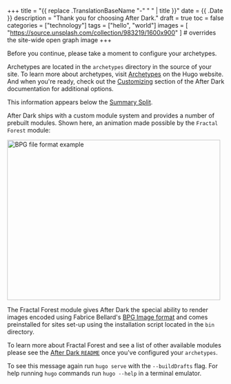 +++
title = "{{ replace .TranslationBaseName "-" " " | title }}"
date = {{ .Date }}
description = "Thank you for choosing After Dark."
draft = true
toc = false
categories = ["technology"]
tags = ["hello", "world"]
images = [
  "https://source.unsplash.com/collection/983219/1600x900"
] # overrides the site-wide open graph image
+++

Before you continue, please take a moment to configure your archetypes.

Archetypes are located in the `archetypes` directory in the source of your site. To learn more about archetypes, visit [Archetypes](https://gohugo.io/content-management/archetypes/) on the Hugo website. And when you're ready, check out the [Customizing](https://git.habd.as/comfusion/after-dark#customizing) section of the After Dark documentation for additional options.

<!--more-->
This information appears below the [Summary Split](https://gohugo.io/content-management/summaries/).

After Dark ships with a custom module system and provides a number of prebuilt modules. Shown here, an animation made possible by the `Fractal Forest` module:

<img width="494" height="371" src="/bpg/cinemagraph-6.bpg" alt="BPG file format example">

The Fractal Forest module gives After Dark the special ability to render images encoded using Fabrice Bellard's [BPG Image format](https://bellard.org/bpg/) and comes preinstalled for sites set-up using the installation script located in the `bin` directory.

To learn more about Fractal Forest and see a list of other available modules please see the [After Dark `README`](https://git.habd.as/comfusion/after-dark#after-dark) once you've configured your `archetypes`.

To see this message again run `hugo serve` with the `--buildDrafts` flag. For help running `hugo` commands run `hugo --help` in a terminal emulator.
